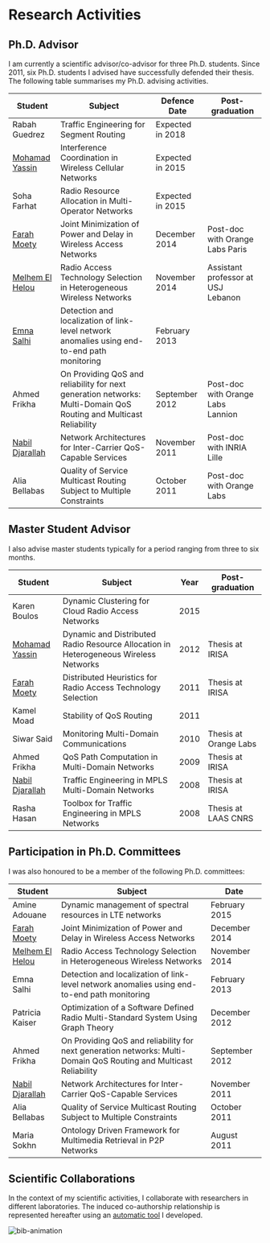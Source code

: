 # Research Activities

## Ph.D. Advisor
I am currently a scientific advisor/co-advisor for three Ph.D. students. Since 2011, six Ph.D. students I advised have successfully defended their thesis. The following table summarises my Ph.D. advising activities.

Student | Subject  | Defence Date   |  Post-graduation 
--------|----------|----------------|-----------------                   
Rabah Guedrez | Traffic Engineering for Segment Routing | Expected in  2018 | 
[Mohamad Yassin](http://www.irisa.fr/atnet/Members/mohamad-yassin)	| Interference Coordination in Wireless Cellular Networks |	Expected in 2015	| 
Soha Farhat	| Radio Resource Allocation in Multi-Operator Networks |	Expected in 2015 |	
[Farah Moety](http://www.irisa.fr/atnet/Members/farah-moety)	| Joint Minimization of Power and Delay in Wireless Access Networks |	December 2014	 | Post-doc with Orange Labs Paris
[Melhem El Helou](http://www.irisa.fr/atnet/Members/melhem-helou)	| Radio Access Technology Selection in Heterogeneous Wireless Networks|	November 2014 |	Assistant professor at USJ Lebanon
[Emna Salhi](http://www.irisa.fr/atnet/Members/emna-salhi) |	Detection and localization of link-level network anomalies using end-to-end path monitoring |	February 2013	| 
Ahmed Frikha |	On Providing QoS and reliability for next generation networks: Multi-Domain QoS Routing and Multicast Reliability	| September 2012 |	Post-doc with Orange Labs Lannion
[Nabil Djarallah](http://chercheurs.lille.inria.fr/~djaralla/Nabil_Djarallah/Home.html)	| Network Architectures for Inter-Carrier QoS-Capable Services |	November 2011	 | Post-doc with INRIA Lille
Alia Bellabas	 | Quality of Service Multicast Routing Subject to Multiple Constraints |	October 2011	| Post-doc with Orange Labs 

## Master Student Advisor
I also advise master students typically for a period ranging from three to six months.


Student	| Subject	| Year	| Post-graduation
----------|---------|-----|-----------------
Karen Boulos | Dynamic Clustering for Cloud Radio Access Networks | 2015
[Mohamad Yassin](http://www.irisa.fr/atnet/Members/mohamad-yassin)	| Dynamic and Distributed Radio Resource Allocation in Heterogeneous Wireless Networks |	2012	| Thesis at IRISA
[Farah Moety](http://www.irisa.fr/atnet/Members/farah-moety) | 	Distributed Heuristics for Radio Access Technology Selection |	2011	| Thesis at IRISA
Kamel Moad	| Stability of QoS Routing	| 2011|
Siwar Said	|Monitoring Multi-Domain Communications	|2010	|Thesis at Orange Labs
Ahmed Frikha	|QoS Path Computation in Multi-Domain Networks|	2009	|Thesis at IRISA
[Nabil Djarallah](http://chercheurs.lille.inria.fr/~djaralla/Nabil_Djarallah/Home.html)|	Traffic Engineering in MPLS Multi-Domain Networks|	2008	|Thesis at IRISA
Rasha Hasan	|Toolbox for Traffic Engineering in MPLS Networks|	2008|	Thesis at LAAS CNRS

## Participation in Ph.D. Committees
I was also honoured to be a member of the following Ph.D. committees:


Student  | Subject|	Date
---------|--------|-----
Amine Adouane | Dynamic management of spectral resources in LTE networks | February 2015
[Farah Moety](http://www.irisa.fr/atnet/Members/farah-moety)	|Joint Minimization of Power and Delay in Wireless Access Networks|	December 2014
[Melhem El Helou](http://www.irisa.fr/atnet/Members/melhem-helou)	|Radio Access Technology Selection in Heterogeneous Wireless Networks|	November 2014
Emna Salhi	|Detection and localization of link-level network anomalies using end-to-end path monitoring|	February 2013
Patricia Kaiser|	Optimization of a Software Defined Radio Multi-Standard System Using Graph Theory|	December 2012
Ahmed Frikha	|On Providing QoS and reliability for next generation networks: Multi-Domain QoS Routing and Multicast Reliability	|September 2012
[Nabil Djarallah](http://chercheurs.lille.inria.fr/~djaralla/Nabil_Djarallah/Home.html)	|Network Architectures for Inter-Carrier QoS-Capable Services|	November 2011
Alia Bellabas	 | Quality of Service Multicast Routing Subject to Multiple Constraints|	October 2011
Maria Sokhn	|Ontology Driven Framework for Multimedia Retrieval in P2P Networks|	August 2011


## Scientific Collaborations
In the context of my scientific activities, I collaborate with researchers in different laboratories. The induced co-authorship relationship is represented hereafter using an [automatic tool](http://wiki.lahoud.fr/doku.php?id=bibliography_visualization) I developed.

<img alt="bib-animation" src="../img/bib-animation.gif" class="img-responsive">